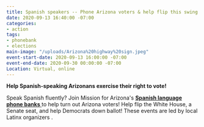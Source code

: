 ```yaml
---
title: Spanish speakers -- Phone Arizona voters & help flip this swing state!
date: 2020-09-13 16:40:00 -07:00
categories:
- action
tags:
- phonebank
- elections
main-image: "/uploads/Arizona%20highway%20sign.jpeg"
event-start-date: 2020-09-13 16:00:00 -07:00
event-end-date: 2020-09-30 00:00:00 -07:00
Location: Virtual, online
---
```


**Help Spanish-speaking Arizonans exercise their right to vote!**

Speak Spanish fluently? Join Mission for Arizona's **[Spanish language phone banks](https://www.mobilize.us/missionforaz/event/278082/)**[ ](https://www.mobilize.us/missionforaz/event/278082/)to help turn out Arizona voters! Help flip the White House, a Senate seat, and help Democrats down ballot! These events are led by local Latinx organizers .